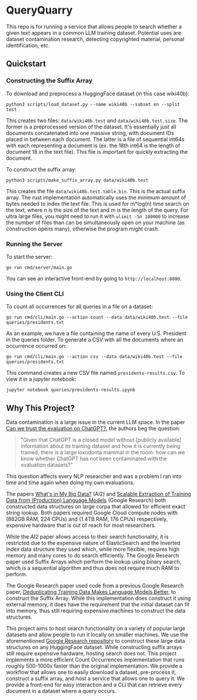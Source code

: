 # QueryQuarry

This repo is for running a service that allows people to search whether a given text appears in a common LLM training dataset. Potential uses are dataset contamination research, detecting copyrighted material, personal identification, etc.



## Quickstart

### Constructing the Suffix Array
To download and preprocess a HuggingFace dataset (in this case wiki40b):
```
python3 scripts/load_dataset.py --name wiki40b --subset en --split test
```
This creates two files: `data/wiki40b.test` and `data/wiki40b.test.size`. The former is a preprocessed version of the dataset. It's essentially just all documents concatenated into one massive string, with document IDs placed in between each document. The latter is a file of sequential int64s with each representing a document is (ex. the 18th int64 is the length of document 18 in the text file). This file is important for quickly extracting the document.

To construct the suffix array:
```
python3 scripts/make_suffix_array.py data/wiki40b.test
```
This creates the file `data/wiki40b.test.table.bin`. This is the actual suffix array. The rust implementation automatically uses the minimum amount of bytes needed to index the text file. This is used for m*log(n) time search on the text, where n is the size of the text and m is the length of the query.
For ultra large files, you might need to run it with `ulimit -Sn 100000` to increase the number of files than can be simultaneously open on your machine (as construction opens many), otherwise the program might crash.


### Running the Server
To start the server:
```
go run cmd/server/main.go
```
You can see an interactive front-end by going to `http://localhost:8080`.


### Using the Client CLI
To count all occurrences for all queries in a file on a dataset:
```
go run cmd/cli/main.go --action count --data data/wiki40b.test --file queries/presidents.txt
```
As an example, we have a file containing the name of every U.S. President in the queries folder. To generate a CSV with all the documents where an occurrence occurred on:
```
go run cmd/cli/main.go --action csv --data data/wiki40b.test --file queries/presidents.txt
```
This command creates a new CSV file named `presidents-results.csv`. To view it in a jupyter notebook:
```
jupyter notebook queries/presidents-results.ipynb
```



## Why This Project?
Data contamination is a large issue in the current LLM space. In the paper [Can we trust the evaluation on ChatGPT?](https://aclanthology.org/2023.trustnlp-1.5/), the authors beg the question:

> "Given that ChatGPT is a closed model without [publicly available] information about its training dataset and how it is currently being trained, there is a large loxodonta mammal in the room: how can we know whether ChatGPT has not been contaminated with the evaluation datasets?"

This question affects every NLP researcher and was a problem I ran into time and time again when doing my own evaluations.

The papers [What's in My Big Data?](https://arxiv.org/abs/2310.20707) (AI2) and [Scalable Extraction of Training Data from (Production) Language Models](https://arxiv.org/abs/2311.17035) (Google Research) both constructed data structures on large corpa that allowed for efficient exact string lookup. Both papers required Google Cloud compute nodes with (882GB RAM, 224 CPUs) and (1.4TB RAM, 176 CPUs) respectively, expensive hardware that is out of reach for most researchers.

While the AI2 paper allows access to their search functionality, it is restricted due to the expensive nature of ElasticSearch and the Inverted Index data structure they used which, while more flexible, requires high memory and many cores to do search efficiently. The Google Research paper used Suffix Arrays which perform the lookup using binary search, which is a sequential algorithm and thus does not require much RAM to perform.

The Google Research paper used code from a previous Google Research paper, [Deduplicating Training Data Makes Language Models Better](https://arxiv.org/abs/2107.06499), to construct the Suffix Array. While this implementation does construct it using external memory, it does have the requirement that the initial dataset can fit into memory, thus still requiring expensive machines to construct the data structures.

This project aims to host search functionality on a variety of popular large datasets and allow people to run it locally on smaller machines. We use the aforementioned [Google Research repository](https://github.com/google-research/deduplicate-text-datasets) to construct these large data structures on any HuggingFace dataset. While constructing suffix arrays still require expensive hardware, hosting search does not. This project implements a more efficient Count Occurrences implementation that runs roughly 500-1000x faster than the original implementation. We provide a workflow that allows one to easily download a dataset, pre-process it, construct a suffix array, and host a service that allows one to query it. We provide a front-end for easy interaction and a CLI that can retrieve every document in a dataset where a query occurs.
